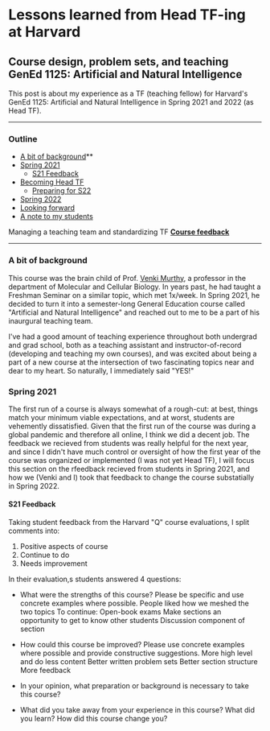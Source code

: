 # Lessons learned from Head TF-ing at Harvard
## Course design, problem sets, and teaching GenEd 1125: Artificial and Natural Intelligence

This post is about my experience as a TF (teaching fellow) for Harvard's GenEd 1125: Artificial and Natural Intelligence in Spring 2021 and 2022 (as Head TF). 

-----
### Outline
* [A bit of background](#a-bit-of-background)**
* [Spring 2021](#spring-2021)
  * [S21 Feedback](#s21-feedback) 
* [Becoming Head TF](#becoming-head-tf) 
  * [Preparing for S22](#preparing-for-S22)
* [Spring 2022](#spring-2022)
* [Looking forward](#looking-forward)
* [A note to my students](#note-to-my-students)

Managing a teaching team and standardizing TF
**[Course feedback](#course-feedback)**

-----
### A bit of background
This course was the brain child of Prof. [Venki Murthy](), a professor in the department of Molecular and Cellular Biology. In years past, he had taught a Freshman Seminar on a similar topic, which met 1x/week. In Spring 2021, he decided to turn it into a semester-long General Education course called "Artificial and Natural Intelligence" and reached out to me to be a part of his inaurgural teaching team. 

I've had a good amount of teaching experience throughout both undergrad and grad school, both as a teaching assistant and instructor-of-record (developing and teaching my own courses), and was excited about being a part of a new course at the intersection of two fascinating topics near and dear to my heart. So naturally, I immediately said "YES!"


### Spring 2021
The first run of a course is always somewhat of a rough-cut: at best, things match your minimum viable expectations, and at worst, students are vehemently dissatisfied. Given that the first run of the course was during a global pandemic and therefore all online, I think we did a decent job. The feedback we recieved from students was really helpful for the next year, and since I didn't have much control or oversight of how the first year of the course was organized or implemented (I was not yet Head TF), I will focus this section on the rfeedback recieved from students in Spring 2021, and how we (Venki and I) took that feedback to change the course substatially in Spring 2022.

#### S21 Feedback
Taking student feedback from the Harvard "Q" course evaluations, I split comments into:
1. Positive aspects of course
2. Continue to do
3. Needs improvement

In their evaluation,s students answered 4 questions: 
* What were the strengths of this course? Please be specific and use concrete examples where possible.
People liked how we meshed the two topics 
To continue:
Open-book exams
Make sections an opportunity to get to know other students
Discussion component of section

* How could this course be improved? Please use concrete examples where possible and provide constructive suggestions.
More high level and do less content
Better written problem sets
Better section structure
More feedback

* In your opinion, what preparation or background is necessary to take this course?
* What did you take away from your experience in this course? What did you learn? How did this course change you?


